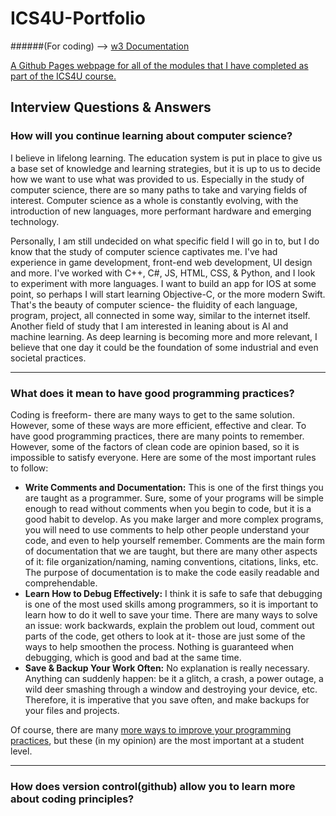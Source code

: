 # ICS4U-Portfolio

######(For coding) --> [w3 Documentation](https://www.w3schools.com/w3css/w3css_references.asp)

[A Github Pages webpage for all of the modules that I have completed as part of the ICS4U course.](https://noahdorego.github.io/ICS4U-Portfolio/)

## Interview Questions & Answers

### How will you continue learning about computer science?
I believe in lifelong learning. The education system is put in place to give us a base set of knowledge and learning strategies, but it is up to us to decide how we want to use what was provided to us. Especially in the study of computer science, there are so many paths to take and varying fields of interest. Computer science as a whole is constantly evolving, with the introduction of new languages, more performant hardware and emerging technology.

Personally, I am still undecided on what specific field I will go in to, but I do know that the study of computer science captivates me. I've had experience in game development, front-end web development, UI design and more. I've worked with C++, C#, JS, HTML, CSS, & Python, and I look to experiment with more languages. I want to build an app for IOS at some point, so perhaps I will start learning Objective-C, or the more modern Swift. That's the beauty of computer science- the fluidity of each language, program, project, all connected in some way, similar to the internet itself. Another field of study that I am interested in leaning about is AI and machine learning. As deep learning is becoming more and more relevant, I believe that one day it could be the foundation of some industrial and even societal practices.
___
### What does it mean to have good programming practices?
Coding is freeform- there are many ways to get to the same solution. However, some of these ways are more efficient, effective and clear. To have good programming practices, there are many points to remember. However, some of the factors of clean code are opinion based, so it is impossible to satisfy everyone. Here are some of the most important rules to follow:
* __Write Comments and Documentation:__ This is one of the first things you are taught as a programmer. Sure, some of your programs will be simple enough to read without comments when you begin to code, but it is a good habit to develop. As you make larger and more complex programs, you will need to use comments to help other people understand your code, and even to help yourself remember. Comments are the main form of documentation that we are taught, but there are many other aspects of it: file organization/naming, naming conventions, citations, links, etc. The purpose of documentation is to make the code easily readable and comprehendable.
* __Learn How to Debug Effectively:__ I think it is safe to safe that debugging is one of the most used skills among programmers, so it is important to learn how to do it well to save your time. There are many ways to solve an issue: work backwards, explain the problem out loud, comment out parts of the code, get others to look at it- those are just some of the ways to help smoothen the process. Nothing is guaranteed when debugging, which is good and bad at the same time.
* __Save & Backup Your Work Often:__ No explanation is really necessary. Anything can suddenly happen: be it a glitch, a crash, a power outage, a wild deer smashing through a window and destroying your device, etc. Therefore, it is imperative that you save often, and make backups for your files and projects. 

Of course, there are many [more ways to improve your programming practices](https://www.aversan.com/coding-standards-and-best-practices-2/), but these (in my opinion) are the most important at a student level. 
___
### How does version control(github) allow you to learn more about coding principles?

